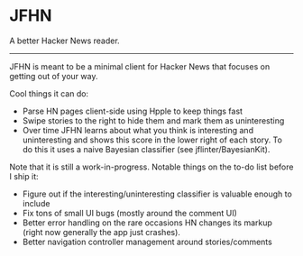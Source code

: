 JFHN
====

A better Hacker News reader.

---

JFHN is meant to be a minimal client for Hacker News that focuses on getting out of your way.

Cool things it can do:
- Parse HN pages client-side using Hpple to keep things fast
- Swipe stories to the right to hide them and mark them as uninteresting
- Over time JFHN learns about what you think is interesting and uninteresting and shows this score in the lower right of each story. To do this it uses a naive Bayesian classifier (see jflinter/BayesianKit).

Note that it is still a work-in-progress. Notable things on the to-do list before I ship it:
- Figure out if the interesting/uninteresting classifier is valuable enough to include
- Fix tons of small UI bugs (mostly around the comment UI)
- Better error handling on the rare occasions HN changes its markup (right now generally the app just crashes).
- Better navigation controller management around stories/comments
